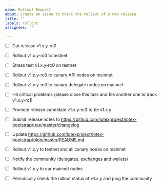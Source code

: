 ```yaml
---
name: Rollout Request
about: Create an issue to track the rollout of a new release
title: ''
labels: rollout
assignees: ''

---
```


<!-- Please answer these questions when reporting a bug. Thanks! -->

- [ ] Cut release v1.x.y-rc0

- [ ] Rollout v1.x.y-rc0 to testnet

- [ ] Stress test v1.x.y-rc0 on testnet

- [ ] Rollout v1.x.y-rc0 to canary API nodes on mainnet

- [ ] Rollout v1.x.y-rc0 to canary delegate nodes on mainnet

- [ ] Hit critical problems (please close this task and file another one to track v1.x.y-rc1)

- [ ] Promote release candidate v1.x.y-rc0 to be v1.x.y

- [ ] Submit release notes to https://github.com/iotexproject/iotex-bootstrap/tree/master/changelog

- [ ] Update https://github.com/iotexproject/iotex-bootstrap/blob/master/README.md

- [ ] Rollout v1.x.y to testnet and all canary nodes on mainnet

- [ ] Notify the community (delegates, exchanges and wallets)

- [ ] Rollout v1.x.y to our mainnet nodes

- [ ] Periodically check the rollout status of v1.x.y and ping the community

